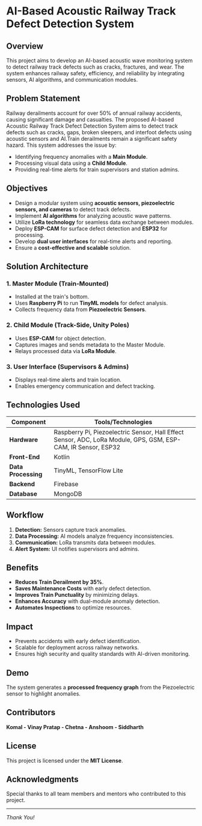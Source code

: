 # AI-Based Acoustic Railway Track Defect Detection System

## Overview
This project aims to develop an AI-based acoustic wave monitoring system to detect railway track defects such as cracks, fractures, and wear. The system enhances railway safety, efficiency, and reliability by integrating sensors, AI algorithms, and communication modules.

## Problem Statement
Railway derailments account for over 50% of annual railway accidents, causing significant damage and casualties. The proposed AI-based Acoustic Railway Track Defect Detection System aims
to detect track defects such as cracks, gaps, broken sleepers, and interfoot defects using acoustic sensors and AI.Train derailments remain a significant safety hazard. This system addresses the issue by:
- Identifying frequency anomalies with a **Main Module**.
- Processing visual data using a **Child Module**.
- Providing real-time alerts for train supervisors and station admins.

## Objectives
- Design a modular system using **acoustic sensors, piezoelectric sensors, and cameras** to detect track defects.
- Implement **AI algorithms** for analyzing acoustic wave patterns.
- Utilize **LoRa technology** for seamless data exchange between modules.
- Deploy **ESP-CAM** for surface defect detection and **ESP32** for processing.
- Develop **dual user interfaces** for real-time alerts and reporting.
- Ensure a **cost-effective and scalable** solution.

## Solution Architecture
### 1. **Master Module (Train-Mounted)**
- Installed at the train's bottom.
- Uses **Raspberry Pi** to run **TinyML models** for defect analysis.
- Collects frequency data from **Piezoelectric Sensors**.

### 2. **Child Module (Track-Side, Unity Poles)**
- Uses **ESP-CAM** for object detection.
- Captures images and sends metadata to the Master Module.
- Relays processed data via **LoRa Module**.

### 3. **User Interface (Supervisors & Admins)**
- Displays real-time alerts and train location.
- Enables emergency communication and defect tracking.

## Technologies Used
| Component  | Tools/Technologies  |
|------------|---------------------|
| **Hardware**  | Raspberry Pi, Piezoelectric Sensor, Hall Effect Sensor, ADC, LoRa Module, GPS, GSM, ESP-CAM, IR Sensor, ESP32 |
| **Front-End** | Kotlin |
| **Data Processing** | TinyML, TensorFlow Lite |
| **Backend** | Firebase |
| **Database** | MongoDB |

## Workflow
1. **Detection:** Sensors capture track anomalies.
2. **Data Processing:** AI models analyze frequency inconsistencies.
3. **Communication:** LoRa transmits data between modules.
4. **Alert System:** UI notifies supervisors and admins.

## Benefits
- **Reduces Train Derailment by 35%**.
- **Saves Maintenance Costs** with early defect detection.
- **Improves Train Punctuality** by minimizing delays.
- **Enhances Accuracy** with dual-module anomaly detection.
- **Automates Inspections** to optimize resources.

## Impact
- Prevents accidents with early defect identification.
- Scalable for deployment across railway networks.
- Ensures high security and quality standards with AI-driven monitoring.

## Demo
The system generates a **processed frequency graph** from the Piezoelectric sensor to highlight anomalies.

## Contributors
**Komal - Vinay Pratap - Chetna - Anshoom - Siddharth**

## License
This project is licensed under the **MIT License**.

## Acknowledgments
Special thanks to all team members and mentors who contributed to this project.

---

_Thank You!_

